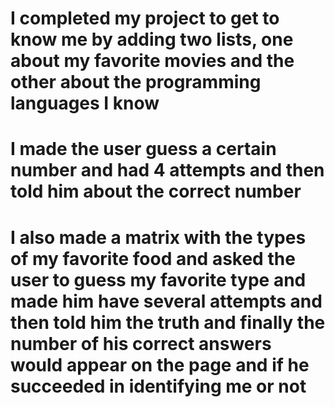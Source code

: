 # I completed my project to get to know me by adding two lists, one about my favorite movies and the other about the programming languages I know
# I made the user guess a certain number and had 4 attempts and then told him about the correct number 

# I also made a matrix with the types of my favorite food and asked the user to guess my favorite type and made him have several attempts and then told him the truth and finally the number of his correct answers would appear on the page and if he succeeded in identifying me or not